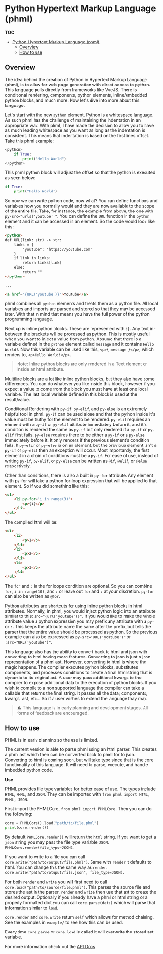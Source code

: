 # Python Hypertext Markup Language (phml)

**TOC**
- [Python Hypertext Markup Language (phml)](#python-hypertext-markup-language-phml)
  - [Overview](#overview)
  - [How to use](#how-to-use)

## Overview

The idea behind the creation of Python in Hypertext Markup Language (phml), is to allow for web page generation with direct access to python. This language pulls directly from frameworks like VueJS. There is conditional rendering, components, python elements, inline/embedded python blocks, and much more. Now let's dive into more about this language.

Let's start with the new `python` element. Python is a whitespace language. As such phml
has the challenge of maintaining the indentation in an appropriate way. With phml, I have made the decision to allow you to have as much leading whitespace as you want as long as the indentation is consistent. This means that indentation is based on the first lines offset. Take this phml example:

```python
<python>
    if True:
        print("Hello World")
</python>
```

This phml python block will adjust the offset so that the python is executed as seen below:

```python
if True:
    print("Hello World")
```

So now we can write python code, now what? You can define functions and variables
how you normally would and they are now available to the scope of the entire file.
Take, for instance, the example from above, the one with `py-src="urls('youtube')"`.
You can define the `URL` function in the `python` element and it can be accessed in an element. So the code would look like this:

```html
<python>
def URL(link: str) -> str:
    links = {
        "youtube": "https://youtube.com"
    }
    if link in links:
        return links[link]
    else:
        return ""
</python>

...

<a href="{URL('youtube')}">Youtube</a>
```

phml combines all `python` elements and treats them as a python file. All local variables and imports are parsed and stored so that they may be accessed later. With that in mind that means you have the full power of the python programming language.

Next up is inline python blocks. These are represented with `{}`. Any text in-between the brackets will be processed as python. This is mostly useful when you want to inject a value from python. Assume that there is a variable defined in the `python` element called `message`
and it contains `Hello World!`. Now this variable can be used like this, `<p>{ message }</p>`,
which renders to, `<p>Hello World!</p>`.

> Note:  Inline python blocks are only rendered in a Text element or inside an html attribute.

Multiline blocks are a lot like inline python blocks, but they also have some differences.
You can do whatever you like inside this block, however if you expect a value to come from the block you must have at least one local variable. The last local variable defined in this block is used at the result/value.

Conditional Rendering with `py-if`, `py-elif`, and `py-else` is an extremely helpful tool in phml.
`py-if` can be used alone and that the python inside it's value must be truthy for the element to be rendered. `py-elif` requires an element with a `py-if` or `py-elif` attribute immediately before it, and it's condition is rendered the same as `py-if` but only rendered if a `py-if` or `py-elif` first
fails. `py-else` requires there to be either a `py-if` or a `py-else` immediately before it. It only
renders if the previous element's condition fails. If `py-elif` or `py-else` is on an element, but
the previous element isn't a `py-if` or `py-elif` then an exception will occur. Most importantly, the first element in a chain of conditions must be a `py-if`. For ease of use, instead of writing `py-if`, `py-elif`, or `py-else` can be written as `@if`, `@elif`, or `@else` respectively.

Other than conditions, there is also a built in `py-for` attribute. Any element with py-for will take a python for-loop expression that will be applied to that element. So if you did something like this:

```html
<ul>
    <li py-for='i in range(3)'>
        <p>{i}</p>
    </li>
</ul>
```

The compiled html will be:

```html
<ul>
    <li>
        <p>1</p>
    </li>
    <li>
        <p>2</p>
    </li>
    <li>
        <p>3</p>
    </li>
</ul>
```

The `for` and `:` in the for loops condition are optional. So you can combine `for`, `i in range(10)`, and `:` or leave out `for` and `:` at your discretion. `py-for` can also be written as `@for`.

Python attributes are shortcuts for using inline python blocks in html attributes. Normally, in
phml, you would inject python logic into an attribute similar to this: `src="{url('youtube')}"`. If you would like to make the whole attribute value a python expression you may prefix any attribute with a `py-` or `:`. This keeps the attribute name the same after the prefix, but tells
the parser that the entire value should be processed as python. So the previous example can also be expressed as `py-src="URL('youtube')"` or `:src="URL('youtube')"`.

This language also has the ability to convert back to html and json with converting to html having more features. Converting to json is just a json representation of a phml ast. However, converting to html is where the magic happens. The compiler executes python blocks, substitutes components, and processes conditions to create a final html string that is dynamic to its original ast. A user may pass additional kwargs to the compiler to expose additional data to the execution of python blocks. If you wish to compile to a non supported language the compiler can take a callable that returns the final string. It passes all the data; components, kwargs, ast, etc… So if a user wishes to extend the language thay may.

> :warning: This language is in early planning and development stages. All forms of feedback are encouraged.

## How to use

PHML is in early planning so the use is limited.

The current version is able to parse phml using an html parser. This creates a phml ast which then can be converted back to phml for to json. Converting to html is coming soon, but will take type since that is the core functionality of this language. It will need to parse, execute, and handle imbedded python code.

**Use**

PHML provides file type variables for better ease of use. The types include `HTML`, `PHML`, and `JSON`. They can be imported with `from phml import HTML, PHML, JSON`.

First import the PHMLCore, `from phml import PHMLCore`. Then you can do the following:

```python
core = PHMLCore().load("path/to/file.phml")
print(core.render())
```

By default `PHMLCore.render()` will return the `html` string. If you want to get a `json` string you may pass the file type variable `JSON`. `PHMLCore.render(file_type=JSON)`.

If you want to write to a file you can call `core.write("path/to/output/file.phml")`. Same with `render` it defaults to html. You can change this the same way as `render`. `core.write("path/to/otuput/file.json", file_type=JSON)`.

For both `render` and `write` you will first need to call `core.load("path/to/source/file.phml")`. This parses the source file and stores the ast in the parser. `render` and `write` then use that ast to create the desired output. Optionally if you already have
a phml or html string or a properly formatted dict you can call `core.parse(data)` which will parse that information similar to `load`.

`core.render` and `core.write` return `self` which allows for method chaining. See the examples in `example/` to see how this can be used.

Every time `core.parse` or `core.load` is called it will overwrite the stored ast variable.

For more information check out the [API Docs](https://tired-fox.github.io/phml/phml.html)